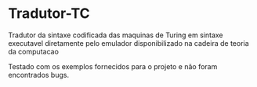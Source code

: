 # Tradutor-TC
Tradutor da sintaxe codificada das maquinas de Turing em sintaxe executavel diretamente pelo emulador disponibilizado na cadeira de teoria da computacao

Testado com os exemplos fornecidos para o projeto e não foram encontrados bugs.
